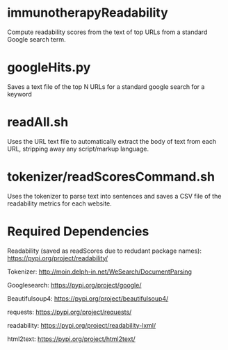 # immunotherapyReadability
Compute readability scores from the text of top URLs from a standard Google search term.

# googleHits.py
Saves a text file of the top N URLs for a standard google search for a keyword

# readAll.sh
Uses the URL text file to automatically extract the body of text from each URL, stripping away any script/markup language. 

# tokenizer/readScoresCommand.sh
Uses the tokenizer to parse text into sentences and saves a CSV file of the readability metrics for each website.

# Required Dependencies 
Readability (saved as readScores due to redudant package names): https://pypi.org/project/readability/

Tokenizer: http://moin.delph-in.net/WeSearch/DocumentParsing

Googlesearch: https://pypi.org/project/google/

Beautifulsoup4: https://pypi.org/project/beautifulsoup4/

requests: https://pypi.org/project/requests/

readability: https://pypi.org/project/readability-lxml/

html2text: https://pypi.org/project/html2text/
